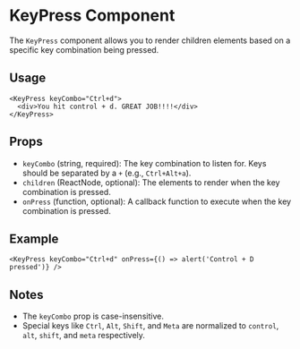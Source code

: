 # KeyPress Component

The `KeyPress` component allows you to render children elements based on a specific key combination being pressed.

## Usage

```mdx
<KeyPress keyCombo="Ctrl+d">
  <div>You hit control + d. GREAT JOB!!!!</div>
</KeyPress>
```

## Props

- `keyCombo` (string, required): The key combination to listen for. Keys should be separated by a `+` (e.g., `Ctrl+Alt+a`).
- `children` (ReactNode, optional): The elements to render when the key combination is pressed.
- `onPress` (function, optional): A callback function to execute when the key combination is pressed.

## Example

```mdx
<KeyPress keyCombo="Ctrl+d" onPress={() => alert('Control + D pressed')} />
```

## Notes

- The `keyCombo` prop is case-insensitive.
- Special keys like `Ctrl`, `Alt`, `Shift`, and `Meta` are normalized to `control`, `alt`, `shift`, and `meta` respectively.
